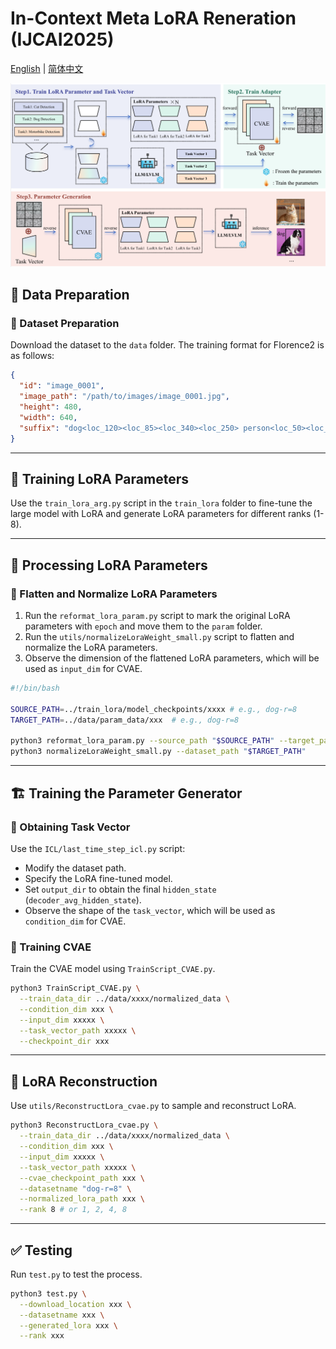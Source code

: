 # In-Context Meta LoRA Reneration (IJCAI2025)

[English](README.en.md) | [简体中文](README.md)  

![Pipeline](images/pipeline.jpg)

## 📌 Data Preparation

### 📂 Dataset Preparation
Download the dataset to the `data` folder. The training format for Florence2 is as follows:

```json
{
  "id": "image_0001",
  "image_path": "/path/to/images/image_0001.jpg",
  "height": 480,
  "width": 640,
  "suffix": "dog<loc_120><loc_85><loc_340><loc_250> person<loc_50><loc_30><loc_150><loc_200> car<loc_400><loc_150><loc_600><loc_300>"
}
```

---

## 🔧 Training LoRA Parameters
Use the `train_lora_arg.py` script in the `train_lora` folder to fine-tune the large model with LoRA and generate LoRA parameters for different ranks (1-8).

---

## 🔄 Processing LoRA Parameters
### 🔹 Flatten and Normalize LoRA Parameters
1. Run the `reformat_lora_param.py` script to mark the original LoRA parameters with `epoch` and move them to the `param` folder.
2. Run the `utils/normalizeLoraWeight_small.py` script to flatten and normalize the LoRA parameters.
3. Observe the dimension of the flattened LoRA parameters, which will be used as `input_dim` for CVAE.

```bash
#!/bin/bash

SOURCE_PATH=../train_lora/model_checkpoints/xxxx # e.g., dog-r=8
TARGET_PATH=../data/param_data/xxx  # e.g., dog-r=8

python3 reformat_lora_param.py --source_path "$SOURCE_PATH" --target_path "$TARGET_PATH"
python3 normalizeLoraWeight_small.py --dataset_path "$TARGET_PATH"
```

---

## 🏗️ Training the Parameter Generator
### 🔹 Obtaining Task Vector
Use the `ICL/last_time_step_icl.py` script:
- Modify the dataset path.
- Specify the LoRA fine-tuned model.
- Set `output_dir` to obtain the final `hidden_state` (`decoder_avg_hidden_state`).
- Observe the shape of the `task_vector`, which will be used as `condition_dim` for CVAE.

### 🔹 Training CVAE
Train the CVAE model using `TrainScript_CVAE.py`.

```bash
python3 TrainScript_CVAE.py \
  --train_data_dir ../data/xxxx/normalized_data \
  --condition_dim xxx \
  --input_dim xxxxx \
  --task_vector_path xxxxx \
  --checkpoint_dir xxx 
```

---

## 🔄 LoRA Reconstruction
Use `utils/ReconstructLora_cvae.py` to sample and reconstruct LoRA.

```bash
python3 ReconstructLora_cvae.py \
  --train_data_dir ../data/xxxx/normalized_data \
  --condition_dim xxx \
  --input_dim xxxxx \
  --task_vector_path xxxxx \
  --cvae_checkpoint_path xxx \
  --datasetname "dog-r=8" \
  --normalized_lora_path xxx \
  --rank 8 # or 1, 2, 4, 8
```

---

## ✅ Testing
Run `test.py` to test the process.

```bash
python3 test.py \
  --download_location xxx \
  --datasetname xxx \
  --generated_lora xxx \
  --rank xxx
```
